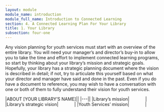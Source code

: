 ```yaml
---
layout: module
module_name: introduction
module_full_name: Introduction to Connected Learning
section: 4. A Connected Learning Plan For Your Library
title: 1. Your Library
subsection: four-one
---
```


Any vision planning for youth services must start with an overview of the entire library. You will need your manager’s and director’s buy-in to allow you to take the time and effort to implement connected learning programs, so start by thinking about your library’s mission and strategic goals. Hopefully, your library has a strategic planning document where the vision is described in detail; if not, try to articulate this yourself based on what your director and manager have said and done in the past. Even if you do have a document to reference, you may wish to have a conversation with one or both of them to fully understand their vision for youth services. 

|ABOUT [YOUR LIBRARY’S NAME]||
|---||
|Library’s mission|&nbsp;&nbsp;&nbsp;&nbsp;&nbsp;&nbsp;&nbsp;&nbsp;&nbsp;&nbsp;&nbsp;&nbsp;&nbsp;|
|Library’s strategic vision|&nbsp;&nbsp;&nbsp;&nbsp;&nbsp;&nbsp;&nbsp;&nbsp;&nbsp;&nbsp;&nbsp;&nbsp;&nbsp;|
|Youth Services’ mission|&nbsp;&nbsp;&nbsp;&nbsp;&nbsp;&nbsp;&nbsp;&nbsp;&nbsp;&nbsp;&nbsp;&nbsp;&nbsp;|


